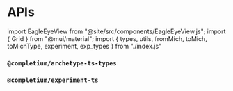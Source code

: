 # APIs

import EagleEyeView from "@site/src/components/EagleEyeView.js";
import { Grid } from "@mui/material";
import { types, utils, fromMich, toMich, toMichType, experiment, exp_types } from "./index.js"

### `@completium/archetype-ts-types`

<Grid container>
  <Grid item md={12} xs={12} sm={12}>
    <EagleEyeView title="Types" data={types} xs={3}/>
  </Grid>
  <Grid item md={12} xs={12} sm={12}>
    <EagleEyeView title="Utils" data={utils} xs={4}/>
  </Grid>
   <Grid item md={12} xs={12} sm={12}>
    <EagleEyeView title="To Micheline" data={toMich} xs={4}/>
  </Grid>
  <Grid item md={12} xs={12} sm={12}>
    <EagleEyeView title="To Micheline Type" data={toMichType} xs={4}/>
  </Grid>
  <Grid item md={12} xs={12} sm={12}>
    <EagleEyeView title="From Micheline" data={fromMich} xs={4}/>
  </Grid>
</Grid>

### `@completium/experiment-ts`

<Grid container>
  <Grid item md={12} xs={12} sm={12}>
    <EagleEyeView title="Types" data={exp_types} xs={3}/>
  </Grid>
  <Grid item md={12} xs={12} sm={12}>
    <EagleEyeView title="Functions" data={experiment} xs={4}/>
  </Grid>
</Grid>

